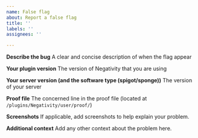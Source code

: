 ```yaml
---
name: False flag
about: Report a false flag
title: ''
labels: ''
assignees: ''

---
```


**Describe the bug**
A clear and concise description of when the flag appear

**Your plugin version**
The version of Negativity that you are using

**Your server version (and the software type (spigot/sponge))**
The version of your server

**Proof file**
The concerned line in the proof file (located at `/plugins/Negativity/user/proof/`)

**Screenshots**
If applicable, add screenshots to help explain your problem.

**Additional context**
Add any other context about the problem here.
